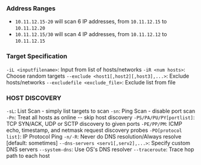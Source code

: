 
### Address Ranges

- `10.11.12.15-20` will scan 6 IP addresses, from `10.11.12.15` to `10.11.12.20`
- `10.11.12.15/30` will scan 4 IP addresses, from `10.11.12.12` to `10.11.12.15`

### Target Specification

`-iL <inputfilename>`: Input from list of hosts/networks
`-iR <num hosts>`: Choose random targets
`--exclude <host1[,host2][,host3],...>`: Exclude hosts/networks
`--excludefile <exclude_file>`: Exclude list from file

### HOST DISCOVERY

`-sL`: List Scan - simply list targets to scan
`-sn`: Ping Scan - disable port scan
`-Pn`: Treat all hosts as online -- skip host discovery
`-PS/PA/PU/PY[portlist]`: TCP SYN/ACK, UDP or SCTP discovery to given ports
`-PE/PP/PM`: ICMP echo, timestamp, and netmask request discovery probes
`-PO[protocol list]`: IP Protocol Ping
`-n/-R`: Never do DNS resolution/Always resolve [default: sometimes]
`--dns-servers <serv1[,serv2],...>`: Specify custom DNS servers
`--system-dns`: Use OS's DNS resolver
`--traceroute`: Trace hop path to each host

